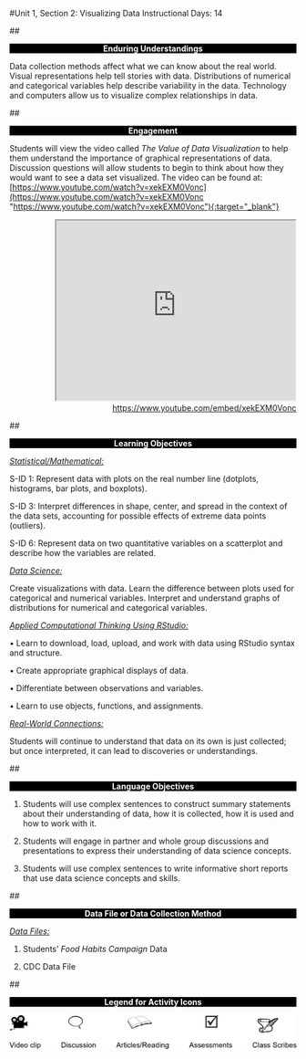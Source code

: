#Unit 1, Section 2: Visualizing Data
Instructional Days: 14

##<p style="background: black; color: white; text-align: center;">**Enduring Understandings**</p>
Data collection methods affect what we can know about the real world. Visual representations help tell
stories with data. Distributions of numerical and categorical variables help describe variability in the data.
Technology and computers allow us to visualize complex relationships in data.

##<p style="background: black; color: white; text-align: center;">**Engagement**</p>
Students will view the video called *The Value of Data Visualization* to help them understand the
importance of graphical representations of data. Discussion questions will allow students to begin to think
about how they would want to see a data set visualized. The video can be found at:
[https://www.youtube.com/watch?v=xekEXM0Vonc](https://www.youtube.com/watch?v=xekEXM0Vonc "https://www.youtube.com/watch?v=xekEXM0Vonc"){:target="_blank"}

  <div align="right"><iframe width="420" height="315"
  src="https://www.youtube.com/embed/xekEXM0Vonc" allowfullscreen>
  </iframe><br><a href="https://www.youtube.com/embed/xekEXM0Vonc">https://www.youtube.com/embed/xekEXM0Vonc</a></div>

##<p style="background: black; color: white; text-align: center;">**Learning Objectives**</p>
*<u>Statistical/Mathematical:</u>* 

S-ID 1: Represent data with plots on the real number line (dotplots, histograms, bar plots, and boxplots).

S-ID 3: Interpret differences in shape, center, and spread in the context of the data sets, accounting for
possible effects of extreme data points (outliers).

S-ID 6: Represent data on two quantitative variables on a scatterplot and describe how the variables are
related.

*<u>Data Science:</u>*

Create visualizations with data. Learn the difference between plots used for categorical and numerical
variables. Interpret and understand graphs of distributions for numerical and categorical variables.

*<u>Applied Computational Thinking Using RStudio:</u>*

• Learn to download, load, upload, and work with data using RStudio syntax and structure.

• Create appropriate graphical displays of data.

• Differentiate between observations and variables.

• Learn to use objects, functions, and assignments.

*<u>Real-World Connections:</u>*

Students will continue to understand that data on its own is just collected; but once interpreted, it can lead
to discoveries or understandings.

##<p style="background: black; color: white; text-align: center;">**Language Objectives**</p>
1. Students will use complex sentences to construct summary statements about their understanding
of data, how it is collected, how it is used and how to work with it.

2. Students will engage in partner and whole group discussions and presentations to express their
understanding of data science concepts.

3. Students will use complex sentences to write informative short reports that use data science
concepts and skills.

##<p style="background: black; color: white; text-align: center;">**Data File or Data Collection Method**</p>
*<u>Data Files:</u>*

1. Students’ *Food Habits Campaign* Data

2. CDC Data File

##<p style="background: black; color: white; text-align: center;">**Legend for Activity Icons**</p>
![legend](../img/legend.png)